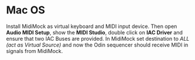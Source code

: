 # Mac OS

Install MidiMock as virtual keyboard and MIDI input device.  Then open 
**Audio MIDI Setup**, show the **MIDI Studio**, double click on **IAC Driver**
and ensure that two IAC Buses are provided.   In MidiMock set destination to
*ALL (act as Virtual Source)* and now the Odin sequencer should receive MIDI
in signals from MidiMock.
